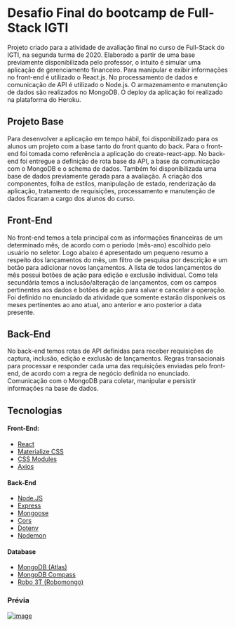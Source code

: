 # Desafio Final do bootcamp de Full-Stack IGTI

Projeto criado para a atividade de avaliação final no curso de Full-Stack do IGTI, na segunda turma de 2020. Elaborado a partir de uma base previamente disponibilizada pelo professor, o intuito é simular uma aplicação de gerenciamento financeiro. Para manipular e exibir informações no front-end é utilizado o React.js. No processamento de dados e comunicação de API é utilizado o Node.js. O armazenamento e manutenção de dados são realizados no MongoDB. O deploy da aplicação foi realizado na plataforma do Heroku.


## Projeto Base

Para desenvolver a aplicação em tempo hábil, foi disponibilizado para os alunos um projeto com a base tanto do front quanto do back. Para o front-end foi tomada como referência a aplicação do create-react-app. No back-end foi entregue a definição de rota base da API, a base da comunicação com o MongoDB e o schema de dados. Também foi disponibilizada uma base de dados previamente gerada para a avaliação. A criação dos componentes, folha de estilos, manipulação de estado, renderização da aplicação, tratamento de requisições, processamento e manutenção de dados ficaram a cargo dos alunos do curso.


## Front-End

No front-end temos a tela principal com as informações financeiras de um determinado mês, de acordo com o período (mês-ano) escolhido pelo usuário no seletor. Logo abaixo é apresentado um pequeno resumo a respeito dos lançamentos do mês, um filtro de pesquisa por descrição e um botão para adicionar novos lançamentos. A lista de todos lançamentos do mês possui botões de ação para edição e exclusão individual. Como tela secundária temos a inclusão/alteração de lançamentos, com os campos pertinentes aos dados e botões de ação para salvar e cancelar a operação. Foi definido no enunciado da atividade que somente estarão disponíveis os meses pertinentes ao ano atual, ano anterior e ano posterior a data presente.


## Back-End

No back-end temos rotas de API definidas para receber requisições de captura, inclusão, edição e exclusão de lançamentos. Regras transacionais para processar e responder cada uma das requisições enviadas pelo front-end, de acordo com a regra de negócio definida no enunciado. Comunicação com o MongoDB para coletar, manipular e persistir informações na base de dados.


## Tecnologias

#### Front-End:
- [React](https://www.reactjs.org/)
- [Materialize CSS](https://materializecss.com/)
- [CSS Modules](https://github.com/css-modules/css-modules)
- [Axios](https://axios-http.com/)

#### Back-End
- [Node.JS](https://nodejs.org/)
- [Express](https://expressjs.com/)
- [Mongoose](https://mongoosejs.com/)
- [Cors](https://github.com/expressjs/cors)
- [Dotenv](https://github.com/motdotla/dotenv)
- [Nodemon](https://nodemon.io/)

#### Database
- [MongoDB (Atlas)](https://www.mongodb.com/)
- [MongoDB Compass](https://www.mongodb.com/pt-br/products/compass)
- [Robo 3T (Robomongo)](https://robomongo.org/)


### Prévia

[![image](https://user-images.githubusercontent.com/68196346/126052382-d39d026e-43f5-4448-9d9b-f859583eb0ea.png)](https://final-igti-full-stack.herokuapp.com/)
